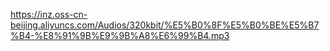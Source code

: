 


https://inz.oss-cn-beijing.aliyuncs.com/Audios/320kbit/%E5%B0%8F%E5%B0%BE%E5%B7%B4-%E8%91%9B%E9%9B%A8%E6%99%B4.mp3